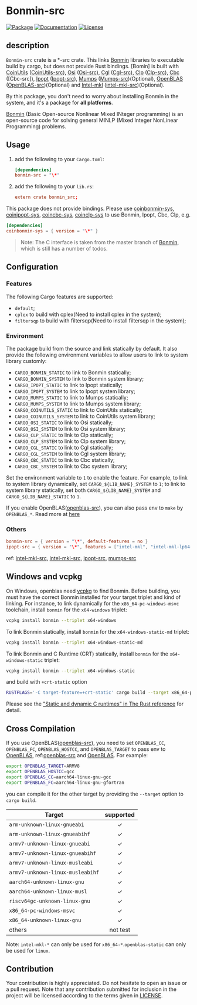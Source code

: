 # Bonmin-src

[![Package][package-img]][package-url] [![Documentation][documentation-img]][documentation-url] [![License][license-img]][license-url]

## description

`Bonmin-src` crate is a *-src crate. This links [Bonmin] libraries to executable build by cargo, but does not provide Rust bindings. [Bomin] is built with [CoinUtils] ([CoinUtils-src]), [Osi] ([Osi-src]), [Cgl] ([Cgl-src]), [Clp] ([Clp-src]), [Cbc] ([Cbc-src]), [Ipopt] ([Ipopt-src]), [Mumps] ([Mumps-src])(Optional), [OpenBLAS] ([OpenBLAS-src])(Optional) and [Intel-mkl] ([intel-mkl-src])(Optional).

By this package, you don't need to worry about installing Bonmin in the system, and it's a package for **all platforms**.

[Bonmin] (Basic Open-source Nonlinear Mixed INteger programming) is an open-source code for solving general MINLP (Mixed Integer NonLinear Programming) problems.

## Usage

1. add the following to your `Cargo.toml`:

    ```toml
    [dependencies]
    bonmin-src = "\*"
    ```

2. add the following to your `lib.rs`:

    ```toml
    extern crate bonmin_src;
    ```

This package does not provide bindings. Please use [coinbonmin-sys], [coinipopt-sys], [coincbc-sys], [coinclp-sys] to use Bonmin, Ipopt, Cbc, Clp, e.g.

```toml
[dependencies]
coinbonmin-sys = { version = "\*" }
```

> Note: The C interface is taken from the master branch of [Bonmin], which is still has a number of todos.

## Configuration

### Features

The following Cargo features are supported:

* `default`;
* `cplex` to build with cplex(Need to install cplex in the system);
* `filtersqp` to build with filtersqp(Need to install filtersqp in the system);

### Environment

The package build from the source and link statically by default. It also provide the following environment variables to allow users to link to system library customly:

* `CARGO_BONMIN_STATIC` to link to Bonmin statically;
* `CARGO_BONMIN_SYSTEM` to link to Bonmin system library;
* `CARGO_IPOPT_STATIC` to link to Ipopt statically;
* `CARGO_IPOPT_SYSTEM` to link to Ipopt system library;
* `CARGO_MUMPS_STATIC` to link to Mumps statically;
* `CARGO_MUMPS_SYSTEM` to link to Mumps system library;
* `CARGO_COINUTILS_STATIC` to link to CoinUtils statically;
* `CARGO_COINUTILS_SYSTEM` to link to CoinUtils system library;
* `CARGO_OSI_STATIC` to link to Osi statically;
* `CARGO_OSI_SYSTEM` to link to Osi system library;
* `CARGO_CLP_STATIC` to link to Clp statically;
* `CARGO_CLP_SYSTEM` to link to Clp system library;
* `CARGO_CGL_STATIC` to link to Cgl statically;
* `CARGO_CGL_SYSTEM` to link to Cgl system library;
* `CARGO_CBC_STATIC` to link to Cbc statically;
* `CARGO_CBC_SYSTEM` to link to Cbc system library;

Set the environment variable to `1` to enable the feature. For example, to link to system library dynamically, set `CARGO_${LIB_NAME}_SYSTEM` to `1`; to link to system library statically, set both `CARGO_${LIB_NAME}_SYSTEM` and `CARGO_${LIB_NAME}_STATIC` to `1`.

If you enable OpenBLAS([openblas-src]), you can also pass env to `make` by `OPENBLAS_*`. Read more at [here](#cross-compilation)

### Others

```toml
bonmin-src = { version = "\*", default-features = no }
ipopt-src = { version = "\*", features = ["intel-mkl", "intel-mkl-lp64-seq"] }
```

ref: [intel-mkl-src], [intel-mkl-src], [ipopt-src], [mumps-src]

## Windows and vcpkg

On Windows, openblas need [vcpkg] to find Bonmin. Before building, you must have the correct Bonmin installed for your target triplet and kind of linking. For instance, to link dynamically for the `x86_64-pc-windows-msvc` toolchain, install  `bonmin` for the `x64-windows` triplet:

```sh
vcpkg install bonmin --triplet x64-windows
```

To link Bonmin statically, install `bonmin` for the `x64-windows-static-md` triplet:

```sh
vcpkg install bonmin --triplet x64-windows-static-md
```

To link Bonmin and C Runtime (CRT) statically, install `bonmin` for the `x64-windows-static` triplet:

```sh
vcpkg install bonmin --triplet x64-windows-static
```

and build with `+crt-static` option

```sh
RUSTFLAGS='-C target-feature=+crt-static' cargo build --target x86_64-pc-windows-msvc
```

Please see the ["Static and dynamic C runtimes" in The Rust reference](https://doc.rust-lang.org/reference/linkage.html#static-and-dynamic-c-runtimes) for detail.

## Cross Compilation

If you use OpenBLAS([openblas-src]), you need to set `OPENBLAS_CC`, `OPENBLAS_FC`, `OPENBLAS_HOSTCC`, and `OPENBLAS_TARGET` to pass env to [OpenBLAS], ref:[openblas-src] and [OpenBLAS]. For example:

```sh
export OPENBLAS_TARGET=ARMV8
export OPENBLAS_HOSTCC=gcc
export OPENBLAS_CC=aarch64-linux-gnu-gcc
export OPENBLAS_FC=aarch64-linux-gnu-gfortran
```

you can compile it for the other target by providing the `--target` option to `cargo build`.

| Target                               |  supported  |
|--------------------------------------|:-----------:|
| `arm-unknown-linux-gnueabi`          | ✓   |
| `arm-unknown-linux-gnueabihf`        | ✓   |
| `armv7-unknown-linux-gnueabi`        | ✓   |
| `armv7-unknown-linux-gnueabihf`      | ✓   |
| `armv7-unknown-linux-musleabi`       | ✓   |
| `armv7-unknown-linux-musleabihf`     | ✓   |
| `aarch64-unknown-linux-gnu`          | ✓   |
| `aarch64-unknown-linux-musl`         | ✓   |
| `riscv64gc-unknown-linux-gnu`        | ✓   |
| `x86_64-pc-windows-msvc`             | ✓   |
| `x86_64-unknown-linux-gnu`           | ✓   |
| others                               | not test   |

Note: `intel-mkl-*` can only be used for `x86_64-*`.`openblas-static` can only be used for `linux`.

## Contribution

Your contribution is highly appreciated. Do not hesitate to open an issue or a
pull request. Note that any contribution submitted for inclusion in the project
will be licensed according to the terms given in [LICENSE](license-url).

[CoinUtils]: https://github.com/coin-or/CoinUtils
[Osi]: https://github.com/coin-or/Osi
[Cgl]: https://github.com/coin-or/Cgl
[Clp]: https://github.com/coin-or/Clp
[Cbc]: https://github.com/coin-or/Cbc
[Ipopt]: https://github.com/coin-or/Ipopt
[Bonmin]: https://github.com/coin-or/Bonmin
[Mumps]: https://mumps-solver.org/
[OpenBLAS]: https://github.com/OpenMathLib/OpenBLAS
[intel-mkl]: https://www.intel.com/content/www/us/en/developer/tools/oneapi/onemkl.html

[CoinUtils-src]: https://github.com/Maroon502/coinutils-src
[Cgl-src]: https://github.com/Maroon502/cgl-src
[Clp-src]: https://github.com/Maroon502/clp-src
[Osi-src]: https://github.com/Maroon502/osi-src
[Ipopt-src]: https://github.com/Maroon502/ipopt-src
[Mumps-src]: https://github.com/Maroon502/mumps-src
[OpenBLAS-src]: https://github.com/blas-lapack-rs/openblas-src
[intel-mkl-src]: https://github.com/rust-math/intel-mkl-src

[coincbc-sys]: https://github.com/Maroon502/coincbc-sys
[coinclp-sys]: https://github.com/Maroon502/coinclp-sys
[coinipopt-sys]: https://github.com/Maroon502/coinipopt-sys
[coinbonmin-sys]: https://github.com/Maroon502/coinbonmin-sys

[vcpkg]: https://github.com/Microsoft/vcpkg

[documentation-img]: https://docs.rs/bonmin-src/badge.svg
[documentation-url]: https://docs.rs/bonmin-src
[package-img]: https://img.shields.io/crates/v/bonmin-src.svg
[package-url]: https://crates.io/crates/bonmin-src
[license-img]: https://img.shields.io/crates/l/bonmin-src.svg
[license-url]: https://github.com/Maroon502/bonmin-src/blob/master/LICENSE.md
